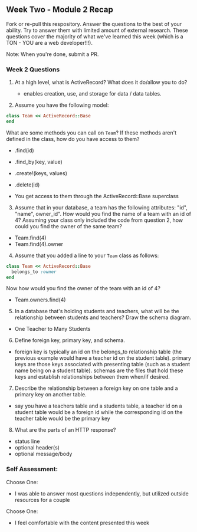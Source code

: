 ## Week Two - Module 2 Recap

Fork or re-pull this respository. Answer the questions to the best of your ability. Try to answer them with limited amount of external research. These questions cover the majority of what we've learned this week (which is a TON - YOU are a web developer!!!).

Note: When you're done, submit a PR.

### Week 2 Questions

1.  At a high level, what is ActiveRecord? What does it do/allow you to do?

    * enables creation, use, and storage for data / data tables.

2.  Assume you have the following model:

```ruby
class Team << ActiveRecord::Base
end
```

What are some methods you can call on `Team`? If these methods aren't defined in the class, how do you have access to them?

* .find(id)
* .find_by(key, value)
* .create!(keys, values)
* .delete(id)

* You get access to them through the ActiveRecord::Base superclass

3.  Assume that in your database, a team has the following attributes: "id", "name", owner_id". How would you find the name of a team with an id of 4? Assuming your class only included the code from question 2, how could you find the owner of the same team?

* Team.find(4)
* Team.find(4).owner

4.  Assume that you added a line to your `Team` class as follows:

```ruby
class Team << ActiveRecord::Base
  belongs_to :owner
end
```

Now how would you find the owner of the team with an id of 4?

* Team.owners.find(4)

5.  In a database that's holding students and teachers, what will be the relationship between students and teachers? Draw the schema diagram.

* One Teacher to Many Students

6.  Define foreign key, primary key, and schema.

* foreign key is typically an id on the belongs_to relationship table (the previous example would have a teacher id on the student table). primary keys are those keys associated with presenting table (such as a student name being on a student table). schemas are the files that hold these keys and establish relationships between them when/if desired.

7.  Describe the relationship between a foreign key on one table and a primary key on another table.

* say you have a teachers table and a students table, a teacher id on a student table would be a foreign id while the corresponding id on the teacher table would be the primary key

8.  What are the parts of an HTTP response?

* status line
* optional header(s)
* optional message/body

### Self Assessment:

Choose One:

* I was able to answer most questions independently, but utilized outside resources for a couple

Choose One:

* I feel comfortable with the content presented this week
